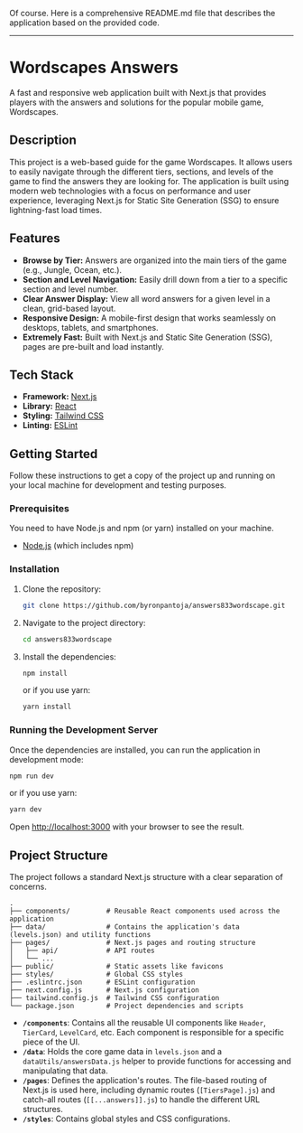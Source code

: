 Of course. Here is a comprehensive README.md file that describes the application based on the provided code.

-----

# Wordscapes Answers

A fast and responsive web application built with Next.js that provides players with the answers and solutions for the popular mobile game, Wordscapes.

## Description

This project is a web-based guide for the game Wordscapes. It allows users to easily navigate through the different tiers, sections, and levels of the game to find the answers they are looking for. The application is built using modern web technologies with a focus on performance and user experience, leveraging Next.js for Static Site Generation (SSG) to ensure lightning-fast load times.

## Features

  * **Browse by Tier:** Answers are organized into the main tiers of the game (e.g., Jungle, Ocean, etc.).
  * **Section and Level Navigation:** Easily drill down from a tier to a specific section and level number.
  * **Clear Answer Display:** View all word answers for a given level in a clean, grid-based layout.
  * **Responsive Design:** A mobile-first design that works seamlessly on desktops, tablets, and smartphones.
  * **Extremely Fast:** Built with Next.js and Static Site Generation (SSG), pages are pre-built and load instantly.

## Tech Stack

  * **Framework:** [Next.js](https://nextjs.org/)
  * **Library:** [React](https://reactjs.org/)
  * **Styling:** [Tailwind CSS](https://tailwindcss.com/)
  * **Linting:** [ESLint](https://eslint.org/)

## Getting Started

Follow these instructions to get a copy of the project up and running on your local machine for development and testing purposes.

### Prerequisites

You need to have Node.js and npm (or yarn) installed on your machine.

  * [Node.js](https://nodejs.org/en/download/) (which includes npm)

### Installation

1.  Clone the repository:
    ```sh
    git clone https://github.com/byronpantoja/answers833wordscape.git
    ```
2.  Navigate to the project directory:
    ```sh
    cd answers833wordscape
    ```
3.  Install the dependencies:
    ```sh
    npm install
    ```
    or if you use yarn:
    ```sh
    yarn install
    ```

### Running the Development Server

Once the dependencies are installed, you can run the application in development mode:

```sh
npm run dev
```

or if you use yarn:

```sh
yarn dev
```

Open [http://localhost:3000](https://www.google.com/search?q=http://localhost:3000) with your browser to see the result.

## Project Structure

The project follows a standard Next.js structure with a clear separation of concerns.

```
.
├── components/         # Reusable React components used across the application
├── data/               # Contains the application's data (levels.json) and utility functions
├── pages/              # Next.js pages and routing structure
│   ├── api/            # API routes
│   └── ...
├── public/             # Static assets like favicons
├── styles/             # Global CSS styles
├── .eslintrc.json      # ESLint configuration
├── next.config.js      # Next.js configuration
├── tailwind.config.js  # Tailwind CSS configuration
└── package.json        # Project dependencies and scripts
```

  * **`/components`**: Contains all the reusable UI components like `Header`, `TierCard`, `LevelCard`, etc. Each component is responsible for a specific piece of the UI.
  * **`/data`**: Holds the core game data in `levels.json` and a `dataUtils/answersData.js` helper to provide functions for accessing and manipulating that data.
  * **`/pages`**: Defines the application's routes. The file-based routing of Next.js is used here, including dynamic routes (`[TiersPage].js`) and catch-all routes (`[[...answers]].js`) to handle the different URL structures.
  * **`/styles`**: Contains global styles and CSS configurations.
